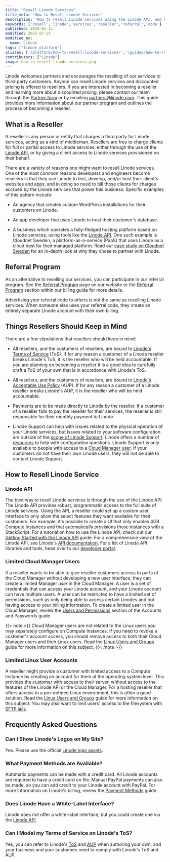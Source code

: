```yaml
---
title: "Resell Linode Services"
title_meta: "How to Resell Linode Services"
description: 'How to resell Linode services using the Linode API, and how to get started with the Linode referral program.'
keywords: ['resell','linode','services','reseller','referral','code']
published: 2019-01-31
modified: 2023-07-24
modified_by:
  name: Linode
tags: ["linode platform"]
aliases: ['/platform/how-to-resell-linode-services/','/guides/how-to-resell-linode-services/']
contributors: ["Linode"]
image: how-to-resell-linode-services.png
---
```


Linode welcomes partners and encourages the reselling of our services to third-party customers. Anyone can resell Linode services and discounted pricing is offered to resellers. If you are interested in becoming a reseller and learning more about discounted pricing, please contact our team through the [Partner form](https://www.linode.com/partners/apply/) or by emailing partners@linode.com. This guide provides more information about our partner program and outlines the process of becoming a reseller.

## What is a Reseller

A reseller is any person or entity that charges a third party for Linode services, acting as a kind of middleman. Resellers are free to charge clients for full or partial access to Linode services, either through the use of the [Linode API](#linode-api), or by giving a client access to Linode services provisioned on their behalf.

There are a variety of reasons one might want to resell Linode services. One of the most common reasons developers and engineers become resellers is that they use Linode to test, develop, and/or host their client's websites and apps, and in doing so need to bill those clients for charges accrued by the Linode services that power this business. Specific examples of this pattern include:

- An agency that creates custom WordPress installations for their customers on Linode.

- An app developer that uses Linode to host their customer's database.

- A business which operates a fully-fledged hosting platform based on Linode services, using tools like the [Linode API](#linode-api). One such example is Cloudnet Sweden, a platform-as-a-service (PaaS) that uses Linode as a cloud host for their managed platform. Read our [case study on Cloudnet Sweden](https://www.linode.com/content/cloudnet/) for an in-depth look at why they chose to partner with Linode.

## Referral Program

As an alternative to reselling our services, you can participate in our referral program. See the [Referral Program](https://www.linode.com/referral-program/) page on our website or the [Referral Program](/docs/products/platform/billing/guides/referral-program/) section within our billing guide for more details.

Advertising your referral code to others is not the same as reselling Linode services. When someone else uses your referral code, they create an entirely separate Linode account with their own billing.

## Things Resellers Should Keep in Mind

There are a few stipulations that resellers should keep in mind:

- All resellers, and the customers of resellers, are bound to [Linode's Terms of Service](https://www.linode.com/tos) (ToS). If for any reason a customer of a Linode reseller breaks Linode's ToS, it is the reseller who will be held accountable. If you are planning on becoming a reseller it is a good idea to carefully craft a ToS of your own that is in accordance with Linode's ToS.

- All resellers, and the customers of resellers, are bound to [Linode's Acceptable Use Policy](https://www.linode.com/aup) (AUP). If for any reason a customer of a Linode reseller breaks Linode's AUP, it is the reseller who will be held accountable.

- Payments are to be made directly to Linode by the reseller. If a customer of a reseller fails to pay the reseller for their services, the reseller is still responsible for their monthly payment to Linode.

- Linode Support can help with issues related to the physical operation of your Linode services, but issues related to your software configuration are outside of the [scope of Linode Support](/docs/products/platform/get-started/guides/support/#scope-of-support). Linode offers a number of [resources](/docs/products/platform/get-started/guides/support/#resources) to help with configuration questions. Linode Support is only available to people with access to a [Cloud Manager user](#limited-cloud-manager-user). If your customers do not have their own Linode users, they will not be able to contact Linode Support.

## How to Resell Linode Service

### Linode API

The best way to resell Linode services is through the use of the Linode API. The Linode API provides robust, programmatic access to the full suite of Linode services. Using the API, a reseller could set up a custom user interface to only allow the select features they want available for their customers. For example, it's possible to create a UI that only enables 4GB Compute Instances and that automatically provisions those instances with a StackScript. For a tutorial on how to use the Linode API, check out our [Getting Started with the Linode API](/docs/products/tools/api/get-started/) guide. For a comprehensive view of the Linode API, see Linode's [API documentation](/docs/api/). For a list of Linode API libraries and tools, head over to our [developer portal](https://developers.linode.com/libraries-tools/).

### Limited Cloud Manager Users

If a reseller wants to be able to give reseller customers access to parts of the Cloud Manager without developing a new user interface, they can create a limited Manager *user* in the Cloud Manager. A user is a set of credentials that can access your Linode account, and your Linode account can have multiple users. A user can be restricted to have a limited set of permissions, such as only being able to access certain Linodes and not having access to your billing information. To create a limited user in the Cloud Manager, review the [Users and Permissions](/docs/products/platform/accounts/guides/manage-users/#users-and-permissions) section of the Accounts and Passwords guide.

{{< note >}}
Cloud Manager users are not related to the Linux users you may separately configure on Compute Instances. If you need to revoke a customer's account access, you should remove access to both their Cloud Manager users and their Linux users. Read the [Linux Users and Groups](/docs/guides/linux-users-and-groups/) guide for more information on this subject.
{{< /note >}}

### Limited Linux User Accounts

A reseller might provide a customer with limited access to a Compute Instance by creating an account for them at the operating system level. This provides the customer with access to their server, without access to the features of the Linode API or the Cloud Manager. For a hosting reseller that offers access to a pre-defined Linux environment, this is often a good solution. Read the [Linux Users and Groups](/docs/guides/linux-users-and-groups/) guide for more information on this subject. You may also want to limit users' access to the filesystem with [SFTP jails](/docs/guides/limiting-access-with-sftp-jails-on-debian-and-ubuntu/).

## Frequently Asked Questions

### Can I Show Linode's Logos on My Site?

Yes. Please use the official [Linode logo assets](https://www.linode.com/logos).

### What Payment Methods are Available?

Automatic payments can be made with a credit card. All Linode accounts are required to have a credit card on file. Manual PayPal payments can also be made, so you can add credit to your Linode account with PayPal. For more information on Linode's billing, review the [Payment Methods](/docs/products/platform/billing/guides/payment-methods/) guide.

### Does Linode Have a White-Label Interface?

Linode does not offer a white-label interface, but you could create one via the [Linode API](https://developers.linode.com).

### Can I Model my Terms of Service on Linode's ToS?

Yes, you can refer to Linode's [ToS](https://www.linode.com/tos) and [AUP](https://www.linode.com/aup) when authoring your own, and your business and your customers need to comply with Linode's ToS and AUP.
